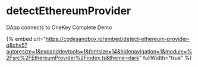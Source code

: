 # detectEthereumProvider

DApp connects to OneKey Complete Demo



{% embed url="https://codesandbox.io/embed/detect-ethereum-provider-q8chv5?autoresize=1&expanddevtools=1&fontsize=14&hidenavigation=1&module=%2Fsrc%2FEthereumProvider%2Findex.ts&theme=dark" fullWidth="true" %}
